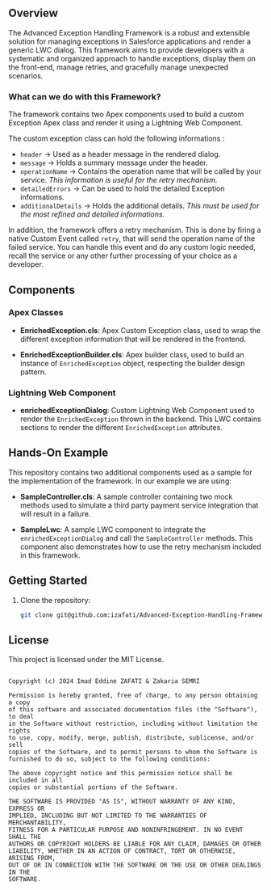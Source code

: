<p align="center">
</p>


## Overview

The Advanced Exception Handling Framework is a robust and extensible solution for managing exceptions in Salesforce applications and render a generic LWC dialog. This framework aims to provide developers with a systematic and organized approach to handle exceptions, display them on the front-end, manage retries, and gracefully manage unexpected scenarios.

### What can we do with this Framework?

The framework contains two Apex components used to build a custom Exception Apex class and render it using a Lightning Web Component.

The custom exception class can hold the following informations : 

- `header`              -> Used as a header message in the rendered dialog.
- `message`             -> Holds a summary message under the header.
- `operationName`       -> Contains the operation name that will be called by your service. _This information is useful for the retry mechanism._
- `detailedErrors`      -> Can be used to hold the detailed Exception informations.
- `additionalDetails`   -> Holds the additional details. _This must be used for the most refined and detailed informations._

In addition, the framework offers a retry mechanism. This is done by firing a native Custom Event called `retry`, that will send the operation name of the failed service.
You can handle this event and do any custom logic needed, recall the service or any other further processing of your choice as a developer.

## Components

### Apex Classes

- **EnrichedException.cls**: Apex Custom Exception class, used to wrap the different exception information that will be rendered in the frontend.

- **EnrichedExceptionBuilder.cls**: Apex builder class, used to build an instance of `EnrichedException` object, respecting the builder design pattern.

### Lightning Web Component

- **enrichedExceptionDialog**: Custom Lightning Web Component used to render the `EnrichedException` thrown in the backend. This LWC contains sections to render the different `EnrichedException` attributes.

## Hands-On Example
This repository contains two additional components used as a sample for the implementation of the framework.
In our example we are using: 

- **SampleController.cls**: A sample controller containing two mock methods used to simulate a third party payment service integration that will result in a failure.

- **SampleLwc**: A sample LWC component to integrate the `enrichedExceptionDialog` and call the `SampleController` methods. This component also demonstrates how to use the retry mechanism included in this framework.  




## Getting Started

1. Clone the repository:

   ```bash
   git clone git@github.com:izafati/Advanced-Exception-Handling-Framework.git

## License

This project is licensed under the MIT License.

```MIT License

Copyright (c) 2024 Imad Eddine ZAFATI & Zakaria SEMRI

Permission is hereby granted, free of charge, to any person obtaining a copy
of this software and associated documentation files (the "Software"), to deal
in the Software without restriction, including without limitation the rights
to use, copy, modify, merge, publish, distribute, sublicense, and/or sell
copies of the Software, and to permit persons to whom the Software is
furnished to do so, subject to the following conditions:

The above copyright notice and this permission notice shall be included in all
copies or substantial portions of the Software.

THE SOFTWARE IS PROVIDED "AS IS", WITHOUT WARRANTY OF ANY KIND, EXPRESS OR
IMPLIED, INCLUDING BUT NOT LIMITED TO THE WARRANTIES OF MERCHANTABILITY,
FITNESS FOR A PARTICULAR PURPOSE AND NONINFRINGEMENT. IN NO EVENT SHALL THE
AUTHORS OR COPYRIGHT HOLDERS BE LIABLE FOR ANY CLAIM, DAMAGES OR OTHER
LIABILITY, WHETHER IN AN ACTION OF CONTRACT, TORT OR OTHERWISE, ARISING FROM,
OUT OF OR IN CONNECTION WITH THE SOFTWARE OR THE USE OR OTHER DEALINGS IN THE
SOFTWARE.
